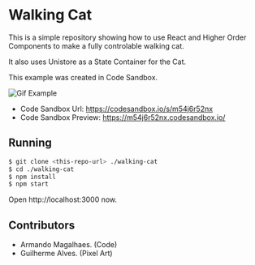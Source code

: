 # Walking Cat

This is a simple repository showing how to use React and Higher Order Components to make a fully controlable walking cat.

It also uses Unistore as a State Container for the Cat.

This example was created in Code Sandbox.

![Gif Example](http://g.recordit.co/8LxEnSGhaC.gif)

- Code Sandbox Url: https://codesandbox.io/s/m54j6r52nx
- Code Sandbox Preview: https://m54j6r52nx.codesandbox.io/

## Running

```sh
$ git clone <this-repo-url> ./walking-cat
$ cd ./walking-cat
$ npm install 
$ npm start
```

Open http://localhost:3000 now.

## Contributors

 - Armando Magalhaes. (Code)
 - Guilherme Alves. (Pixel Art)
